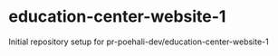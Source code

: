 # education-center-website-1

Initial repository setup for pr-poehali-dev/education-center-website-1